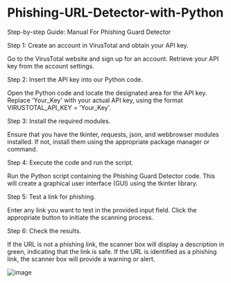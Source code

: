 # Phishing-URL-Detector-with-Python

Step-by-step Guide: Manual For Phishing Guard Detector

Step 1: Create an account in VirusTotal and obtain your API key.

Go to the VirusTotal website and sign up for an account.
Retrieve your API key from the account settings.

Step 2: Insert the API key into our Python code.

Open the Python code and locate the designated area for the API key.
Replace 'Your_Key' with your actual API key, using the format VIRUSTOTAL_API_KEY = 'Your_Key'.

Step 3: Install the required modules.

Ensure that you have the tkinter, requests, json, and webbrowser modules installed.
If not, install them using the appropriate package manager or command.

Step 4: Execute the code and run the script.

Run the Python script containing the Phishing Guard Detector code.
This will create a graphical user interface (GUI) using the tkinter library.

Step 5: Test a link for phishing.

Enter any link you want to test in the provided input field.
Click the appropriate button to initiate the scanning process.

Step 6: Check the results.

If the URL is not a phishing link, the scanner box will display a description in green, indicating that the link is safe.
If the URL is identified as a phishing link, the scanner box will provide a warning or alert.

![image](https://github.com/Jas0nHsu/Security-Project/assets/154772549/9587e5a0-7c68-47fa-a613-01ae1f37c54c)
